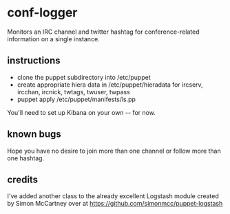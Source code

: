 conf-logger
===========

Monitors an IRC channel and twitter hashtag for conference-related information on a single instance.

instructions
------------
* clone the puppet subdirectory into /etc/puppet
* create appropriate hiera data in /etc/puppet/hieradata for ircserv, ircchan, ircnick, twtags, twuser, twpass
* puppet apply /etc/puppet/manifests/ls.pp

You'll need to set up Kibana on your own -- for now.

known bugs
----------
Hope you have no desire to join more than one channel or follow more than one hashtag.

credits
-------
I've added another class to the already excellent Logstash module created by Simon McCartney over at https://github.com/simonmcc/puppet-logstash
